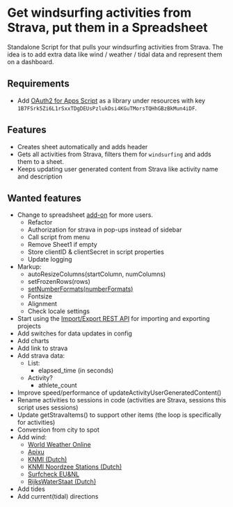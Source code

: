 # Get windsurfing activities from Strava, put them in a Spreadsheet #

Standalone Script for that pulls your windsurfing activities from Strava. The idea is to add extra data like wind / weather / tidal data and represent them on a dashboard.

## Requirements ##
 * Add [OAuth2 for Apps Script](https://github.com/gsuitedevs/apps-script-oauth2) as a library under resources with key `1B7FSrk5Zi6L1rSxxTDgDEUsPzlukDsi4KGuTMorsTQHhGBzBkMun4iDF`.

## Features ##
* Creates sheet automatically and adds header
* Gets all activities from Strava, filters them for `windsurfing` and adds them to a sheet.
* Keeps updating user generated content from Strava like activity name and description

## Wanted features ##
 * Change to spreadsheet [add-on](https://developers.google.com/apps-script/add-ons/) for more users.
    * Refactor
    * Authorization for strava in pop-ups instead of sidebar
    * Call script from menu
    * Remove Sheet1 if empty
    * Store clientID & clientSecret in script properties
    * Update logging
 * Markup: 
    * autoResizeColumns(startColumn, numColumns)
    * setFrozenRows(rows)
    * [setNumberFormats(numberFormats)](https://developers.google.com/apps-script/reference/spreadsheet/range#setNumberFormats(Object))
    * Fontsize
    * Alignment
    * Check locale settings
 * Start using the [Import/Export REST API](https://developers.google.com/apps-script/guides/import-export) for importing and exporting projects 
 * Add switches for data updates in config
 * Add charts
 * Add link to strava
 * Add strava data:
    * List: 
        * elapsed_time (in seconds)
    * Activity?
        * athlete_count
 * Improve speed/performance of updateActivityUserGeneratedContent()
 * Rename activities to sessions in code (activities are Strava, sessions this script uses sessions)
 * Update getStravaItems() to support other items (the loop is specifically for activities)
 * Conversion from city to spot
 * Add wind:
    * [World Weather Online](https://www.worldweatheronline.com)
    * [Apixu](https://www.apixu.com/my/)
    * [KNMI (Dutch)](https://www.knmi.nl/kennis-en-datacentrum/achtergrond/data-ophalen-vanuit-een-script)
    * [KNMI Noordzee Stations (Dutch)](https://www.knmi.nl/nederland-nu/klimatologie/daggegevens_Noordzee)
    * [Surfcheck EU&NL](http://weerlive.nl/delen.php)
    * [RijksWaterStaat (Dutch)](https://www.rijkswaterstaat.nl/rws/opendata/)
 * Add tides
 * Add current(tidal) directions